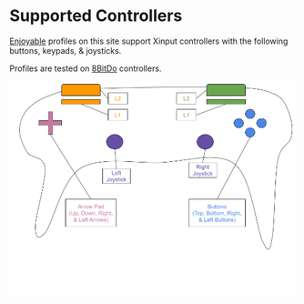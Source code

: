 # Supported Controllers

[Enjoyable](https://yukkurigames.com/enjoyable/) profiles on this site support Xinput controllers
with the following buttons, keypads, & joysticks.

Profiles are tested on [8BitDo](https://www.8bitdo.com/) controllers.

![Controller layout with supported keys](img/controller.png)
